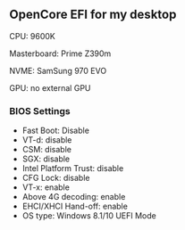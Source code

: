 ## OpenCore EFI for my desktop

CPU: 9600K

Masterboard: Prime Z390m

NVME: SamSung 970 EVO

GPU: no external GPU

### BIOS Settings

- Fast Boot: Disable
- VT-d: disable
- CSM: disable
- SGX: disable
- Intel Platform Trust: disable
- CFG Lock: disable
- VT-x: enable
- Above 4G decoding: enable
- EHCI/XHCI Hand-off: enable
- OS type: Windows 8.1/10 UEFI Mode